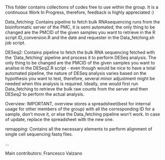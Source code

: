 This folder contains collections of codes free to use within the group.
It is a continuous Work In Progress, therefore, feedback is highly appreciated :)


Data_fetching: Contains pipeline to fetch bulk RNAsequencing runs from the bioinformatic server of the PMC, it is semi automated, the only thing to be changed are the PMCID of the given samples you want to retrieve in the R script ID_conversion.R and the date and requester in the Data_fetching.sh job script.

DESeq2: Contains pipeline to fetch the bulk RNA sequencing fetched with the 'Data_fetching' pipeline and process it to perform DESeq analysis. The only thing to be changed are the PMCID of the given samples you want to analise in the DESeq2.R script - even though would be nice to have a total automated pipeline, the nature of DESeq analysis varies based on the hypothesis you want to test, therefore, several minor adjustment might be needed when this analysis is required.
Ideally, one would first run Data_fetching to retrieve the bulk raw counts from the server and then DESeq2 to perform the actual analysis.

Overview: IMPORTANT, overview stores a spreadsheet(best for internal usage for other members of the group) with all the corresponding ID for a sample, don't move it, or else the Data_fetching pipeline won't work. In case of update, replace the spreadsheet with the new one.

remapping: Contains all the necessary elements to perform alignment of single cell sequencing fastq files.

...

Main contributors:
Francesco Valzano
